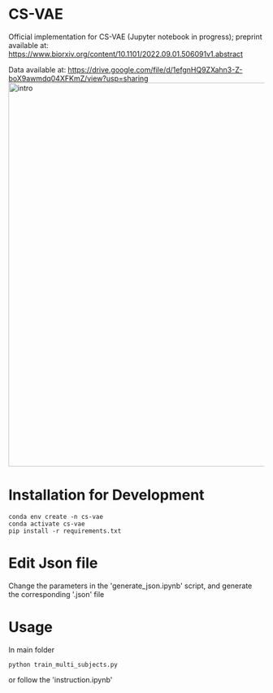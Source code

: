 # CS-VAE
Official implementation for CS-VAE (Jupyter notebook in progress); preprint available at: https://www.biorxiv.org/content/10.1101/2022.09.01.506091v1.abstract

Data available at: https://drive.google.com/file/d/1efgnHQ9ZXahn3-Z-boX9awmdq04XFKmZ/view?usp=sharing
<img width="755" alt="intro" src="https://user-images.githubusercontent.com/55704034/192307567-eadd2e1c-4240-4d92-8642-915c06841eba.png">

# Installation for Development
```
conda env create -n cs-vae
conda activate cs-vae
pip install -r requirements.txt
```
# Edit Json file
Change the parameters in the 'generate_json.ipynb' script, and generate the corresponding '.json' file
# Usage
In main folder
```
python train_multi_subjects.py
```
or follow the 'instruction.ipynb' 
